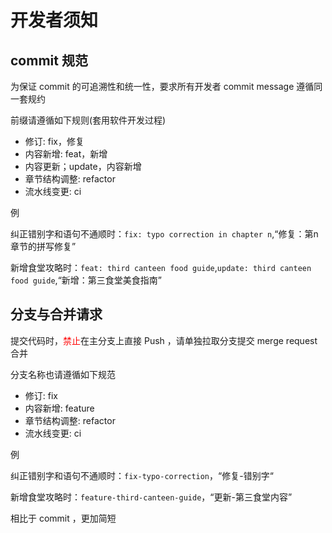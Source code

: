 # 开发者须知
## commit 规范
为保证 commit 的可追溯性和统一性，要求所有开发者 commit message 遵循同一套规约

前缀请遵循如下规则(套用软件开发过程)
- 修订: fix，修复
- 内容新增: feat，新增
- 内容更新；update，内容新增
- 章节结构调整: refactor
- 流水线变更: ci

例

纠正错别字和语句不通顺时：`fix: typo correction in chapter n`,“修复：第n章节的拼写修复”

新增食堂攻略时：`feat: third canteen food guide`,`update: third canteen food guide`,“新增：第三食堂美食指南”

## 分支与合并请求
提交代码时，<span style="color: red">禁止</span>在主分支上直接 Push ，请单独拉取分支提交 merge request 合并

分支名称也请遵循如下规范

- 修订: fix
- 内容新增: feature
- 章节结构调整: refactor
- 流水线变更: ci

例

纠正错别字和语句不通顺时：`fix-typo-correction`，“修复-错别字“

新增食堂攻略时：`feature-third-canteen-guide`，“更新-第三食堂内容”

相比于 commit ，更加简短
